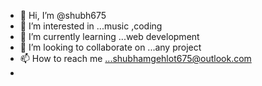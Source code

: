 - 👋 Hi, I’m @shubh675
- 👀 I’m interested in ...music ,coding 
- 🌱 I’m currently learning ...web development
- 💞️ I’m looking to collaborate on ...any project
- 📫 How to reach me ...shubhamgehlot675@outlook.com
- 

<!---
shubh675/shubh675 is a ✨ special ✨ repository because its `README.md` (this file) appears on your GitHub profile.
You can click the Preview link to take a look at your changes.
--->
